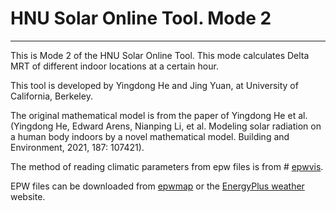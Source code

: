 # HNU Solar Online Tool. Mode 2
-----------------------
This is Mode 2 of the HNU Solar Online Tool. This mode calculates Delta MRT of different indoor locations at a certain hour.

This tool is developed by Yingdong He and Jing Yuan, at University of California, Berkeley.

The original mathematical model is from the paper of Yingdong He et al. (Yingdong He, Edward Arens, Nianping Li, et al. Modeling solar radiation on a human body indoors by a novel mathematical model. Building and Environment, 2021, 187: 107421).

The method of reading climatic parameters from epw files is from # [epwvis](http://mdahlhausen.github.io/epwvis).

EPW files can be downloaded from [epwmap](http://mostapharoudsari.github.io/epwmap) or the [EnergyPlus weather](https://energyplus.net/weather) website.
